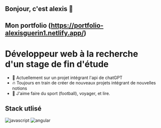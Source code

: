 ## Bonjour, c'est alexis 👋

## Mon portfolio (https://portfolio-alexisguerin1.netlify.app/)

# Développeur web à la recherche d'un stage de fin d'étude

- 🌱 Actuellement sur un projet intégrant l'api de chatGPT
- 🔥 Toujours en train de créer de nouveaux projets intégrant de nouvelles notions
- 💬 J'aime faire du sport (football), voyager, et lire. 

## Stack utlisé

![javascript](https://github.com/user-attachments/assets/67c7cd57-bb9e-452e-813b-732bafcf7e02)
![angular](https://github.com/user-attachments/assets/ce65929b-ca18-4173-989f-9c77b14eb1aa)



<!--
**AlexisAG11/AlexisAG11** is a ✨ _special_ ✨ repository because its `README.md` (this file) appears on your GitHub profile.

Here are some ideas to get you started:

- 🔭 I’m currently working on ...
- 🌱 I’m currently learning ...
- 👯 I’m looking to collaborate on ...
- 🤔 I’m looking for help with ...
- 💬 Ask me about ...
- 📫 How to reach me: ...
- 😄 Pronouns: ...
- ⚡ Fun fact: ...
-->
